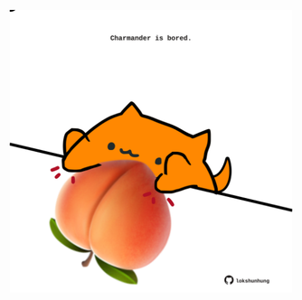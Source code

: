 <!-- built at 24/05/2021, 05:20:09 UTC -->
<p align="center">
  <img width="500" height="500" src="./ReadmeImage.svg">
</p>
